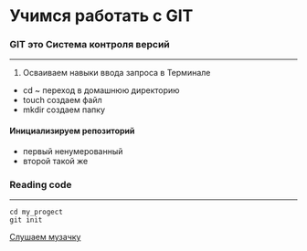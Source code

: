 #   Учимся работать с  GIT 

### GIT это Система контроля версий
----

1. Осваиваем навыки ввода запроса в Терминале
- cd ~ переход в домашнюю директорию
- touch создаем файл 
- mkdir создаем папку
#### Инициализируем репозиторий


* первый ненумерованный 
* второй такой же

### Reading code
----

``` mkdir my_project
cd my_progect
git init
```




[Слушаем музачку](https://www.radiorecord.ru "RadioRecord")
